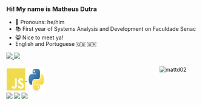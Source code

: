 ### Hi! My name is Matheus Dutra

- 🌟 Pronouns: he/him
- 📚 First year of Systems Analysis and Development on Faculdade Senac
- 😸 Nice to meet ya!
- English and Portuguese 🇬🇧 🇧🇷 

 <div>
  <a href="https://github.com/mattd02">
  <img height="180em" src="https://github-readme-stats.vercel.app/api?username=mattd02&show_icons=true&theme=vision-friendly-dark&include_all_commits=true&count_private=true"/>
  <img height="150em" src="https://github-readme-stats.vercel.app/api/top-langs/?username=mattd02&layout=compact&langs_count=7&theme=vision-friendly-dark"/>
</div>
  
<div style="display: inline_block"><br>
  <img align="center" alt="matt-Js" height="60" width="50" src="https://raw.githubusercontent.com/devicons/devicon/master/icons/javascript/javascript-plain.svg">
  <img align="center" alt="matt-Python" height="70" width="50" src="https://raw.githubusercontent.com/devicons/devicon/master/icons/python/python-original.svg">
  <img align="right" alt="mattd02" height="100" width="100" src="https://pa1.narvii.com/7048/4fd9df5f38e237854a9c2c5f105f8905c796ea23r1-320-320_hq.gif">
</div>
  
<div> 
  <a href = "mailto:matheustd2002@gmail.com"><img src="https://img.shields.io/badge/-Gmail-%23333?style=for-the-badge&logo=gmail&logoColor=white" target="_blank"></a>
  <a href="https://www.linkedin.com/in/mattd2002/" target="_blank"><img src="https://img.shields.io/badge/-LinkedIn-%230077B5?style=for-the-badge&logo=linkedin&logoColor=white" target="_blank"></a>
  <a href="https://wa.me/556199231712"><img src=https://img.shields.io/badge/WhatsApp-25D366?style=for-the-badge&logo=whatsapp&logoColor=white></a>
 
